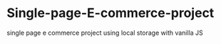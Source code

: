 # Single-page-E-commerce-project
single page e commerce project using local storage with vanilla JS
